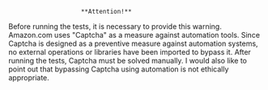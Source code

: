                         **Attention!**  
Before running the tests, it is necessary to provide this warning. 
Amazon.com uses "Captcha" as a measure against automation tools. 
Since Captcha is designed as a preventive measure against automation systems, no external operations or libraries have been imported to bypass it.
After running the tests, Captcha must be solved manually. 
I would also like to point out that bypassing Captcha using automation is not ethically appropriate.
